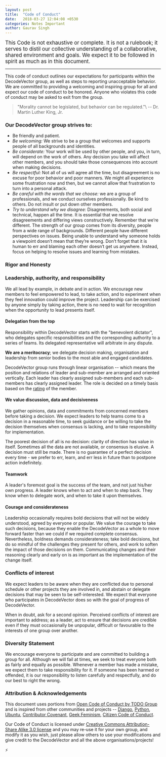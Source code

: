 ```yaml
---
layout: post
title:  "Code of Conduct"
date:   2018-03-27 12:04:08 +0530
categories: Notes Important
author: Gaurav Singh
---
```


<big>This Code is not exhaustive or complete. It is not a rulebook; it serves to distil our collective understanding of a collaborative, shared environment and goals. We expect it to be followed in spirit as much as in this document.</big>

---

This code of conduct outlines our expectations for participants within the DecodeVector group, as well as steps to reporting unacceptable behavior. We are committed to providing a welcoming and inspiring group for all and expect our code of conduct to be honored. Anyone who violates this code of conduct may be asked to exit from the group.

> "Morality cannot be legislated, but behavior can be regulated."\\
> -- Dr. Martin Luther King, Jr.

### Our DecodeVector group strives to:
* Be friendly and patient.
* *Be welcoming:* We strive to be a group that welcomes and supports people of all backgrounds and identities.
* *Be considerate:* Your work will be used by other people, and you, in turn, will depend on the work of others. Any decision you take will affect other members, and you should take those consequences into account when making decisions.
* *Be respectful:* Not all of us will agree all the time, but disagreement is no excuse for poor behavior and poor manners. We might all experience some frustration now and then, but we cannot allow that frustration to turn into a personal attack.
* *Be careful with the words that we choose:* we are a group of professionals, and we conduct ourselves professionally. Be kind to others. Do not insult or put down other members.
* *Try to understand why we disagree:* Disagreements, both social and technical, happen all the time. It is essential that we resolve disagreements and differing views constructively. Remember that we’re different. The strength of our group comes from its diversity, people from a wide range of backgrounds. Different people have different perspectives on issues. Being unable to understand why someone holds a viewpoint doesn’t mean that they’re wrong. Don’t forget that it is human to err and blaming each other doesn’t get us anywhere. Instead, focus on helping to resolve issues and learning from mistakes.

### Rigor and Honesty


### Leadership, authority, and responsibility
We all lead by example, in debate and in action. We encourage new members to feel empowered to lead, to take action, and to experiment when they feel innovation could improve the project. Leadership can be exercised by anyone simply by taking action, there is no need to wait for recognition when the opportunity to lead presents itself.

#### Delegation from the top
Responsibility within DecodeVector starts with the "benevolent dictator", who delegates specific responsibilities and the corresponding authority to a series of teams. Its delegated representative will arbitrate in any dispute.

**We are a meritocracy**; we delegate decision making, organisation and leadership from senior bodies to the most able and engaged candidates.

DecodeVector group runs through linear organisation -- which means the position and relations of leader and sub-member are arranged and oriented vertically. Each leader has clearly assigned sub-members and each sub-members has clearly assigned leader. The role is decided on a timely basis based on the [rating](/sub/rating-system/) of the member.

#### We value discussion, data and decisiveness
We gather opinions, data and commitments from concerned members before taking a decision. We expect leaders to help teams come to a decision in a reasonable time, to seek guidance or be willing to take the decision themselves when consensus is lacking, and to take responsibility for implementation.

The poorest decision of all is no decision: clarity of direction has value in itself. Sometimes all the data are not available, or consensus is elusive. A decision must still be made. There is no guarantee of a perfect decision every time - we prefer to err, learn, and err less in future than to postpone action indefinitely.

#### Teamwork
A leader's foremost goal is the success of the team, and not just his/her own progress.
A leader knows when to act and when to step back. They know when to delegate work, and when to take it upon themselves.

#### Courage and considerateness

Leadership occasionally requires bold decisions that will not be widely understood, agreed by everyone or popular. We value the courage to take such decisions, because they enable the DecodeVector as a whole to move forward faster than we could if we required complete consensus. Nevertheless, boldness demands considerateness; take bold decisions, but do so mindful of the challenges they present for others, and work to soften the impact of those decisions on them. Communicating changes and their reasoning clearly and early on is as important as the implementation of the change itself.

### Conflicts of interest

We expect leaders to be aware when they are conflicted due to personal schedule or other projects they are involved in, and abstain or delegate decisions that may be seen to be self-interested. We expect that everyone who participates in DecodeVector does so with the goal of progress of DecodeVector.

When in doubt, ask for a second opinion. Perceived conflicts of interest are important to address; as a leader, act to ensure that decisions are credible even if they must occasionally be unpopular, difficult or favourable to the interests of one group over another.

### Diversity Statement
We encourage everyone to participate and are committed to building a group for all. Although we will fail at times, we seek to treat everyone both as fairly and equally as possible. Whenever a member has made a mistake, we expect them to take responsibility for it. If someone has been harmed or offended, it is our responsibility to listen carefully and respectfully, and do our best to right the wrong.

### Attribution & Acknowledgements
This document uses portions from [Open Code of Conduct by TODO Group](http://todogroup.org/opencodeofconduct/) and is inspired from other communities and projects -- [Django](https://www.djangoproject.com/conduct/reporting/), [Python](https://www.python.org/group/diversity/), [Ubuntu](https://www.ubuntu.com/group/code-of-conduct), [Contributor Covenant](https://www.contributor-covenant.org/), [Geek Feminism](https://geekfeminism.org/about/code-of-conduct/), [Citizen Code of Conduct](http://citizencodeofconduct.org/).

Our Code of Conduct is licensed under [Creative Commons Attribution-Share Alike 3.0 license](http://creativecommons.org/licenses/by-sa/3.0/) and you may re-use it for your own group, and modify it as you wish, just please allow others to use your modifications and give credit to the DecodeVector and all the above organisations/projects!

<script>
function reveal() {
    var x = document.getElementById("hp");
    if (x.style.display === "none") {
        x.style.display = "block";
    } else {
        x.style.display = "none";
    }
}
</script>

<a onclick="reveal()" style="text-decoration:none;">⚡️</a>
<blockquote id="hp" style="display:none;">"Help will always be given at Hogwarts, Harry, to those who ask for it. I've always prized myself on my ability to turn a phrase. Words are, in my not so humble opinion, our most inexhaustible source of magic. Capable of both inflicting injury, and remedying it. But I would, in this case, amend my original statement to this: Help would always be given at Hogwarts to those who deserve it.""<br>
– Albus Dumbledore</blockquote>
